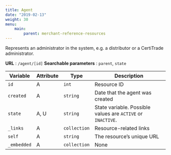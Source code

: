 ```yaml
---
title: Agent
date: "2019-02-13"
weight: 30
menu: 
    main:
        parent: merchant-reference-resources
---
```


Represents an administrator in the system, e.g. a distributor or a CertiTrade administrator.

**URL** : `/agent/[id]`
**Searchable parameters** : `parent`, `state`

| Variable | Attribute | Type   | Description               |
|----------|-----------|--------|---------------------------|
| `id` | A | `int` | Resource ID |
| `created` | A | `string` | Date that the agent was created |
| `state` | A, U | `string` | State variable. Possible values are `ACTIVE` or `INACTIVE`. |
| `_links` | A | `collection` | Resource-related links |
| `self` | A | `string` | The resource’s unique URL |
| `_embedded` | A | `collection` | None |

